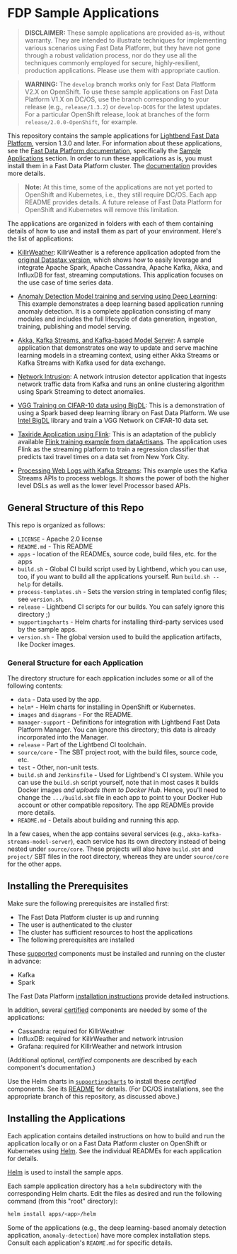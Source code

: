 # FDP Sample Applications

> **DISCLAIMER:** These sample applications are provided as-is, without warranty. They are intended to illustrate techniques for implementing various scenarios using Fast Data Platform, but they have not gone through a robust validation process, nor do they use all the techniques commonly employed for secure, highly-resilient, production applications. Please use them with appropriate caution.

> **WARNING:** The `develop` branch works only for Fast Data Platform V2.X on OpenShift. To use these sample applications on Fast Data Platform V1.X on DC/OS, use the branch corresponding to your release (e.g., `release/1.3.2`) or `develop-DCOS` for the latest updates. For a particular OpenShift release, look at branches of the form `release/2.0.0-OpenShift`, for example.

This repository contains the sample applications for [Lightbend Fast Data Platform](https://www.lightbend.com/products/fast-data-platform), version 1.3.0 and later. For information about these applications, see the [Fast Data Platform documentation](https://developer.lightbend.com/docs/fast-data-platform/current/), specifically the [Sample Applications](https://developer.lightbend.com/docs/fast-data-platform/current/#sample-apps) section. In order to run these applications as is, you must install them in a Fast Data Platform cluster. The [documentation](https://developer.lightbend.com/docs/fast-data-platform/current/) provides more details.

> **Note:** At this time, some of the applications are not yet ported to OpenShift and Kubernetes, i.e., they still require DC/OS. Each app README provides details. A future release of Fast Data Platform for OpenShift and Kubernetes will remove this limitation.

The applications are organized in folders with each of them containing details of how to use and install them as part of your environment. Here's the list of applications:

* [KillrWeather](apps/killrweather/README.md): KillrWeather is a reference application adopted from the [original Datastax version](https://github.com/killrweather/killrweather), which shows how to easily leverage and integrate Apache Spark, Apache Cassandra, Apache Kafka, Akka, and InfluxDB for fast, streaming computations. This application focuses on the use case of time series data.

* [Anomaly Detection Model training and serving using Deep Learning](apps/anomaly-detection/README.md): This example demonstrates a deep learning based application running anomaly detection. It is a complete application consisting of many modules and includes the full lifecycle of data generation, ingestion, training, publishing and model serving.

* [Akka, Kafka Streams, and Kafka-based Model Server](apps/akka-kafka-streams-model-server/README.md): A sample application that demonstrates one way to update and serve machine learning models in a streaming context, using either Akka Streams or Kafka Streams with Kafka used for data exchange.

* [Network Intrusion](apps/nwintrusion/README.md): A network intrusion detector application that ingests network traffic data from Kafka and runs an online clustering algorithm using Spark Streaming to detect anomalies.

* [VGG Training on CIFAR-10 data using BigDL](apps/bigdl/README.md): This is a demonstration of using a Spark based deep learning library on Fast Data Platform. We use [Intel BigDL](https://github.com/intel-analytics/BigDL) library and train a VGG Network on CIFAR-10 data set.

* [Taxiride Application using Flink](apps/flink/README.md): This is an adaptation of the publicly available [Flink training example from dataArtisans](http://training.data-artisans.com/). The application uses Flink as the streaming platform to train a regression classifier that predicts taxi travel times on a data set from New York City.

* [Processing Web Logs with Kafka Streams](apps/kstream/README.md): This example uses the Kafka Streams APIs to process weblogs. It shows the power of both the higher level DSLs as well as the lower level Processor based APIs.

## General Structure of this Repo

This repo is organized as follows:

* `LICENSE` - Apache 2.0 license
* `README.md` - This README
* `apps` - location of the READMEs, source code, build files, etc. for the apps
* `build.sh` - Global CI build script used by Lightbend, which you can use, too, if you want to build all the applications yourself. Run `build.sh --help` for details.
* `process-templates.sh` - Sets the version string in templated config files; see `version.sh`.
* `release` - Lightbend CI scripts for our builds. You can safely ignore this directory ;)
* `supportingcharts` - Helm charts for installing third-party services used by the sample apps.
* `version.sh` - The global version used to build the application artifacts, like Docker images.

### General Structure for each Application

The directory structure for each application includes some or all of the following contents:

* `data` - Data used by the app.
* `helm*` - Helm charts for installing in OpenShift or Kubernetes.
* `images` and `diagrams` - For the README.
* `manager-support` - Definitions for integration with Lightbend Fast Data Platform Manager. You can ignore this directory; this data is already incorporated into the Manager.
* `release` - Part of the Lightbend CI toolchain.
* `source/core` - The SBT project root, with the build files, source code, etc.
* `test` - Other, non-unit tests.
* `build.sh` and `Jenkinsfile` - Used for Lightbend's CI system. While you can use the `build.sh` script yourself, note that in most cases it builds Docker images _and uploads them to Docker Hub_. Hence, you'll need to change the `.../build.sbt` file in each app to point to your Docker Hub account or other compatible repository. The app READMEs provide more details.
* `README.md` - Details about building and running this app.

In a few cases, when the app contains several services (e.g., `akka-kafka-streams-model-server`), each service has its own directory instead of being nested under `source/core`. These projects will also have `build.sbt` and `project/` SBT files in the root directory, whereas they are under `source/core` for the other apps.

## Installing the Prerequisites

Make sure the following prerequisites are installed first:

* The Fast Data Platform cluster is up and running
* The user is authenticated to the cluster
* The cluster has sufficient resources to host the applications
* The following prerequisites are installed

These [supported](https://developer.lightbend.com/docs/fast-data-platform/current/#overview) components must be installed and running on the cluster in advance:

* Kafka
* Spark

The Fast Data Platform [installation instructions](https://developer.lightbend.com/docs/fast-data-platform/current/#installation) provide detailed instructions.

In addition, several [certified](https://developer.lightbend.com/docs/fast-data-platform/current/#overview) components are needed by some of the applications:

* Cassandra: required for KillrWeather
* InfluxDB: required for KillrWeather and network intrusion
* Grafana: required for KillrWeather and network intrusion

(Additional optional, _certified_ components are described by each component's documentation.)

Use the Helm charts in [`supportingcharts`](/supportingcharts) to install these _certified_ components. See its [README](/supportingcharts/README.md) for details. (For DC/OS installations, see the appropriate branch of this repository, as discussed above.)

## Installing the Applications

Each application contains detailed instructions on how to build and run the application locally or on a Fast Data Platform cluster on OpenShift or Kubernetes using [Helm](https://helm.sh/). See the individual READMEs for each application for details.

[Helm](https://helm.sh/) is used to install the sample apps.

Each sample application directory has a `helm` subdirectory with the corresponding Helm charts. Edit the files as desired and run the following command (from this "root" directory):

```bash
helm install apps/<app>/helm
```

Some of the applications (e.g., the deep learning-based anomaly detection application, `anomaly-detection`) have more complex installation steps. Consult each application's `README.md` for specific details.
